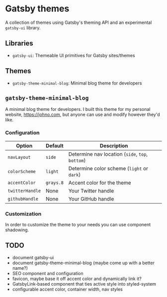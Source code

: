 # Gatsby themes

A collection of themes using Gatsby's theming API and an experimental `gatsby-ui` library.

## Libraries

- `gatsby-ui`: Themeable UI primitives for Gatsby sites/themes

## Themes

- `gatsby-theme-minimal-blog`: Minimal blog theme for developers

## `gatsby-theme-minimal-blog`

A minimal blog theme for developers.
I built this theme for my personal website, <https://johno.com>, but anyone can use and modify however they'd like.

### Configuration

Option | Default | Description
--- | --- | ----
`navLayout` | `side` | Determine nav location (`side`, `top`, `bottom`)
`colorScheme` | `light` | Determine color scheme (`light` or `dark`)
`accentColor` | `grays.8` | Accent color for the theme
`twitterHandle` | None | Your Twitter handle
`githubHandle` | None | Your GitHub handle

### Customization

In order to customize the theme to your needs you can use component shadowing.

## TODO

- document gatsby-ui
- document gatsby-theme-minimal-blog (maybe come up with a better name?)
- SEO component and configuration
- favicon, maybe base it off accent color and dynamically link it?
- GatsbyLink-based component that ties active style into styled-system
- configurable accent color, container width, nav styles
